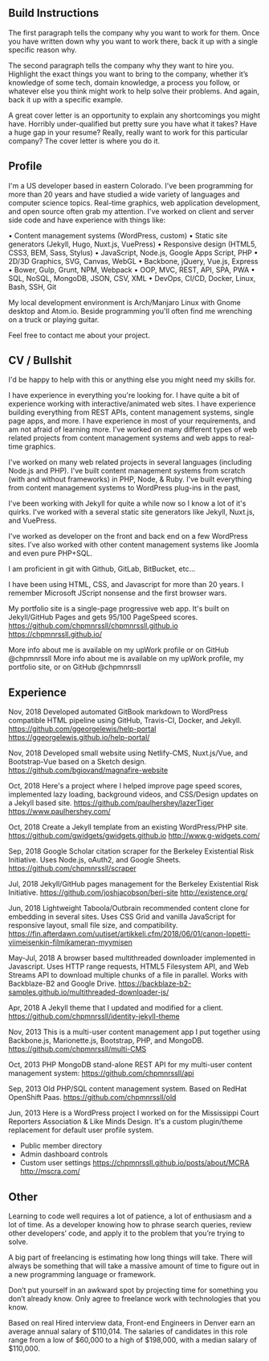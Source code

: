 ## Build Instructions

The first paragraph tells the company why you want to work for them. Once you
have written down why you want to work there, back it up with a single specific
reason why.

The second paragraph tells the company why they want to hire you. Highlight the
exact things you want to bring to the company, whether it’s knowledge of some
tech, domain knowledge, a process you follow, or whatever else you think might
work to help solve their problems. And again, back it up with a specific example.

A great cover letter is an opportunity to explain any shortcomings you might have.
Horribly under-qualified but pretty sure you have what it takes? Have a huge gap
in your resume? Really, really want to work for this particular company?
The cover letter is where you do it.

## Profile

I'm a US developer based in eastern Colorado. I've been programming for more than 20 years and have studied a wide variety of languages and computer science topics. Real-time graphics, web application development, and open source often grab my attention.  I've worked on client and server side code and have experience with things like:

• Content management systems (WordPress, custom)
• Static site generators (Jekyll, Hugo, Nuxt.js, VuePress)
• Responsive design (HTML5, CSS3, BEM, Sass, Stylus)
• JavaScript, Node.js, Google Apps Script, PHP
• 2D/3D Graphics, SVG, Canvas, WebGL
• Backbone, jQuery, Vue.js, Express
• Bower, Gulp, Grunt, NPM, Webpack
• OOP, MVC, REST, API, SPA, PWA
• SQL, NoSQL, MongoDB, JSON, CSV, XML
• DevOps, CI/CD, Docker, Linux, Bash, SSH, Git

My local development environment is Arch/Manjaro Linux with Gnome desktop and Atom.io.
Beside programming you'll often find me wrenching on a truck or playing guitar.

Feel free to contact me about your project.

## CV / Bullshit

I'd be happy to help with this or anything else you might need my skills for.

I have experience in everything you're looking for.
I have quite a bit of experience working with interactive/animated web sites.
I have experience building everything from REST APIs, content management systems, single page apps, and more.
I have experience in most of your requirements, and am not afraid of learning more.
I've worked on many different types of web related projects from content management systems and web apps to real-time graphics.

I've worked on many web related projects in several languages (including Node.js and PHP).
I've built content management systems from scratch (with and without frameworks) in PHP, Node, & Ruby.
I've built everything from content management systems to WordPress plug-ins in the past,

I've been working with Jekyll for quite a while now so I know a lot of it's quirks.
I've worked with a several static site generators like Jekyll, Nuxt.js, and VuePress.

I've worked as developer on the front and back end on a few WordPress sites.
I've also worked with other content management systems like Joomla and even pure PHP+SQL.

I am proficient in git with Github, GitLab, BitBucket, etc...

I have been using HTML, CSS, and Javascript for more than 20 years.
I remember Microsoft JScript nonsense and the first browser wars.


My portfolio site is a single-page progressive web app. It's built on Jekyll/GitHub Pages and gets 95/100 PageSpeed scores.
https://github.com/chpmnrssll/chpmnrssll.github.io
https://chpmnrssll.github.io/

More info about me is available on my upWork profile or on GitHub @chpmnrssll
More info about me is available on my upWork profile, my portfolio site, or on GitHub @chpmnrssll

## Experience

Nov, 2018
Developed automated GitBook markdown to WordPress compatible HTML pipeline using GitHub, Travis-CI, Docker, and Jekyll.
https://github.com/ggeorgelewis/help-portal
https://ggeorgelewis.github.io/help-portal/

Nov, 2018
Developed small website using Netlify-CMS, Nuxt.js/Vue, and Bootstrap-Vue based on a Sketch design.
https://github.com/bgiovand/magnafire-website

Oct, 2018
Here's a project where I helped improve page speed scores, implemented lazy loading, background videos, and CSS/Design updates on a Jekyll based site.
https://github.com/paulhershey/lazerTiger
https://www.paulhershey.com/

Oct, 2018
Create a Jekyll template from an existing WordPress/PHP site.
https://github.com/gwidgets/gwidgets.github.io
http://www.g-widgets.com/

Sep, 2018
Google Scholar citation scraper for the Berkeley Existential Risk Initiative. Uses Node.js, oAuth2, and Google Sheets.
https://github.com/chpmnrssll/scraper

Jul, 2018
Jekyll/GitHub pages management for the Berkeley Existential Risk Initiative.
https://github.com/joshjacobson/beri-site
http://existence.org/

Jun, 2018
Lightweight Taboola/Outbrain recommended content clone for embedding in several sites. Uses CSS Grid and vanilla JavaScript for responsive layout, small file size, and compatibility.
https://fin.afterdawn.com/uutiset/artikkeli.cfm/2018/06/01/canon-lopetti-viimeisenkin-filmikameran-myymisen

May-Jul, 2018
A browser based multithreaded downloader implemented in Javascript. Uses HTTP range requests, HTML5 Filesystem API, and Web Streams API to download multiple chunks of a file in parallel. Works with Backblaze-B2 and Google Drive.
https://backblaze-b2-samples.github.io/multithreaded-downloader-js/

Apr, 2018
A Jekyll theme that I updated and modified for a client.
https://github.com/chpmnrssll/identity-jekyll-theme

Nov, 2013
This is a multi-user content management app I put together using Backbone.js, Marionette.js, Bootstrap, PHP, and MongoDB.
https://github.com/chpmnrssll/multi-CMS

Oct, 2013
PHP MongoDB stand-alone REST API for my multi-user content management system:
https://github.com/chpmnrssll/api

Sep, 2013
Old PHP/SQL content management system. Based on RedHat OpenShift Paas.
https://github.com/chpmnrssll/old

Jun, 2013
Here is a WordPress project I worked on for the Mississippi Court Reporters Association & Like Minds Design. It's a custom plugin/theme replacement for default user profile system.
- Public member directory
- Admin dashboard controls
- Custom user settings
https://chpmnrssll.github.io/posts/about/MCRA
http://mscra.com/

## Other

Learning to code well requires a lot of patience, a lot of enthusiasm and a lot of time.
As a developer knowing how to phrase search queries, review other developers’ code, and apply it to the problem that you’re trying to solve.

A big part of freelancing is estimating how long things will take.
There will always be something that will take a massive amount of time to figure out in a new programming language or framework.

Don’t put yourself in an awkward spot by projecting time for something you don’t already know.
Only agree to freelance work with technologies that you know.

Based on real Hired interview data, Front-end Engineers in Denver earn an average
annual salary of $110,014. The salaries of candidates in this role range from a
low of $60,000 to a high of $198,000, with a median salary of $110,000.
